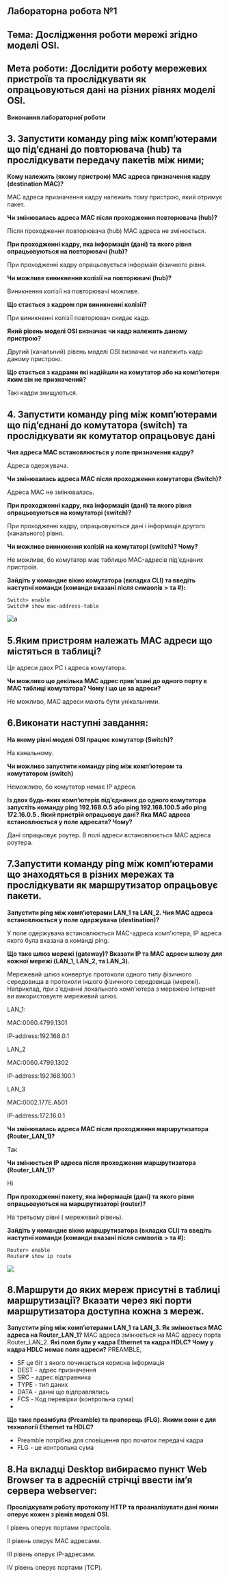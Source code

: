 ## Лабораторна робота №1
## Тема: Дослідження роботи мережі згідно моделі OSI.

## Мета роботи: Дослідити роботу мережевих пристроїв та прослідкувати як опрацьовуються дані на різних рівнях моделі OSI.

**Виконання лабораторної  роботи**

## 3. Запустити команду ping між комп’ютерами що під’єднані до повторювача (hub) та прослідкувати передачу пакетів між ними;

**Кому належить (якому пристрою) MAC адреса призначення кадру (destination МАС)?**

MAC адреса призначення кадру належить тому пристрою, який отримує пакет. 

**Чи змінювалась адреса MAC після проходження повторювача (hub)?**

Після проходження повторювача (hub) MAC адреса не змінюється.

**При проходженні кадру, яка інформація (дані) та якого рівня опрацьовуються на повторювачі (hub)?**

При проходженні кадру опрацьовується інформаія фізичного рівня.

**Чи можливе виникнення колізії на повторювачі (hub)?**

Виникнення колізії на повторювачі можливе.

**Що стається з кадром при виникненні колізії?**

При виникненні колізії повторювач скидає кадр. 

**Який рівень моделі OSI визначає чи кадр належить даному пристрою?**

Другий (канальний) рівень моделі OSI визначає чи належить кадр даному пристрою.


**Що стається з кадрами які надійшли на комутатор або на комп’ютери яким він не призначений?**

Такі кадри знищуються.

## 4. Запустити команду ping між комп’ютерами що під’єднані до комутатора (switch) та прослідкувати як комутатор опрацьовує дані

**Чия адреса MAC встановлюється у поле призначення кадру?**

Адреса одержувача.

**Чи змінювалась адреса MAC після проходження комутатора (Switch)?**

Адреса MAC не змінювалась.

**При проходженні кадру, яка інформація (дані) та якого рівня опрацьовуються на комутаторі (switch)?**

При проходженні кадру, опрацьовуються дані і інформація другого (канального) рівня.

**Чи можливе виникнення колізій на комутаторі (switch)? Чому?**

Не можливе, бо комутатор має таблицю MAC-адресів під'єднаних пристроїв.

**Зайдіть у командне вікно комутатора (вкладка CLI) та введіть наступні команди (команди вказані після символів > та #):**
```
Switch> enable
Switch# show mac-address-table
```
![a](https://i.ibb.co/GQjHsrH/Screenshot-4.png)                                                                                      
                                                                                      
                                                                                     
## 5.Яким пристроям належать МАС адреси що містяться в таблиці?

Це адреси двох PC і адреса комутатора.

**Чи можливо що декілька МАС адрес прив’язані до одного порту в МАС таблиці комутатора? Чому і що це за адреси?**

Не можливо, MAC адреси мають бути унікальними.

## 6.Виконати наступні завдання:


**На якому рівні моделі OSI працює комутатор (Switch)?**

На канальному.

**Чи можливо запустити команду ping між комп’ютером та комутатором (switch)**

Неможливо, бо комутатор немає IP адреси.


**Із двох будь-яких комп’ютерів під’єднаних до одного комутатора запустіть команду ping 192.168.0.5 або ping 192.168.100.5 або ping 172.16.0.5 . Який пристрій опрацьовує дані? Яка МАС адреса встановлюється у поле адресата? Чому?**

Дані опрацьовує роутер. В полі адреси встановлюється МАС адреса роутера.


## 7.Запустити команду ping між комп’ютерами що знаходяться в різних мережах та прослідкувати як маршрутизатор опрацьовує пакети.

**Запустити ping між комп’ютерами LAN_1 та LAN_2. Чия МАС адреса встановлюється у поле одержувача (destination)?**

У поле одержувача встановлюється MAC-адреса комп'ютера, IP адреса якого була вказана в команді ping.


**Що таке шлюз мережі (gateway)? Вказати IP та МАС адреси шлюзу для кожної мережі (LAN_1, LAN_2, та LAN_3).**

Мережевий шлюз конвертує протоколи одного типу фізичного середовища в протоколи іншого фізичного середовища (мережі). Наприклад, при з'єднанні локального комп'ютера з мережею Інтернет ви використовуєте мережевий шлюз.

LAN_1:

MAC:0060.4799.1301

IP-address:192.168.0.1


LAN_2

MAC:0060.4799.1302

IP-address:192.168.100.1

LAN_3

MAC:0002.177E.A501

IP-address:172.16.0.1


**Чи змінювалась адреса MAC після проходження маршрутизатора (Router_LAN_1)?**

Так

**Чи змінюється ІР адреса після проходження маршрутизатора (Router_LAN_1)?**

Ні

**При проходженні пакету, яка інформація (дані) та якого рівня опрацьовуються на маршрутизаторі (router)?**

На третьому рівні ( мережевий рівень).

**Зайдіть у командне вікно маршрутизатора (вкладка CLI) та введіть наступні команди (команди вказані після символів > та #):**
```
Router> enable
Router# show ip route
```
![](https://i.ibb.co/dBNw03j/Screenshot-5.png)

## 8.Маршрути до яких мереж присутні в таблиці маршрутизації? Вказати через які порти маршрутизатора доступна кожна з мереж.

**Запустити ping між комп’ютерами LAN_1 та LAN_3. Як змінюється МАС адреса на Router_LAN_1?**
 МАС адреса змінюється на MAC адресу порта Router_LAN_2.
**Які поля були у кадра Ethernet та кадра HDLC? Чому у кадра HDLC немає поля адреси?**
PREAMBLE,
* SF це біт з якого починається корисна інформація
* DEST - адрес призначення
* SRC - адрес відправника
* TYPE - тип даних
* DATA - данні що відправлялись
* FCS - Код перевірки (контрольна сума)
* 
**Що таке преамбула (Preamble) та прапорець (FLG). Якими вони є для технології Ethernet та HDLC?**
* Preamble потрібна для сповіщення про початок передачі кадра
* FLG - це контрольна сума

## 8.На вкладці Desktop вибираємо пункт Web Browser та в адресній стрічці ввести ім’я сервера webserver:

**Прослідкувати роботу протоколу HTTP та проаналізувати дані якими оперує кожен з рівнів моделі OSI.**

I рівень оперує портами пристроїв.

II рівень оперує MAC адресами.

III рівень оперує IP-адресами.

IV рівень оперує портами (TCP).
